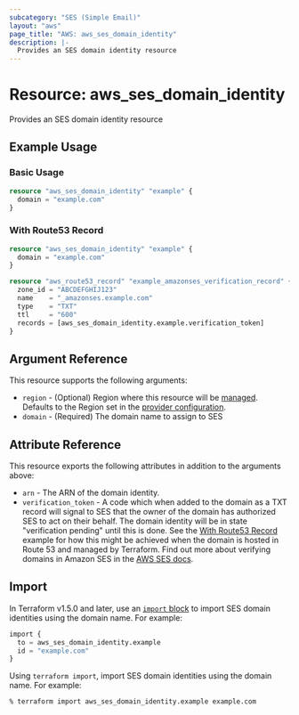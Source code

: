 ```yaml
---
subcategory: "SES (Simple Email)"
layout: "aws"
page_title: "AWS: aws_ses_domain_identity"
description: |-
  Provides an SES domain identity resource
---
```


# Resource: aws_ses_domain_identity

Provides an SES domain identity resource

## Example Usage

### Basic Usage

```terraform
resource "aws_ses_domain_identity" "example" {
  domain = "example.com"
}
```

### With Route53 Record

```terraform
resource "aws_ses_domain_identity" "example" {
  domain = "example.com"
}

resource "aws_route53_record" "example_amazonses_verification_record" {
  zone_id = "ABCDEFGHIJ123"
  name    = "_amazonses.example.com"
  type    = "TXT"
  ttl     = "600"
  records = [aws_ses_domain_identity.example.verification_token]
}
```

## Argument Reference

This resource supports the following arguments:

* `region` - (Optional) Region where this resource will be [managed](https://docs.aws.amazon.com/general/latest/gr/rande.html#regional-endpoints). Defaults to the Region set in the [provider configuration](https://registry.terraform.io/providers/hashicorp/aws/latest/docs#aws-configuration-reference).
* `domain` - (Required) The domain name to assign to SES

## Attribute Reference

This resource exports the following attributes in addition to the arguments above:

* `arn` - The ARN of the domain identity.
* `verification_token` - A code which when added to the domain as a TXT record will signal to SES that the owner of the domain has authorized SES to act on their behalf. The domain identity will be in state "verification pending" until this is done. See the [With Route53 Record](#with-route53-record) example for how this might be achieved when the domain is hosted in Route 53 and managed by Terraform.  Find out more about verifying domains in Amazon SES in the [AWS SES docs](http://docs.aws.amazon.com/ses/latest/DeveloperGuide/verify-domains.html).

## Import

In Terraform v1.5.0 and later, use an [`import` block](https://developer.hashicorp.com/terraform/language/import) to import SES domain identities using the domain name. For example:

```terraform
import {
  to = aws_ses_domain_identity.example
  id = "example.com"
}
```

Using `terraform import`, import SES domain identities using the domain name. For example:

```console
% terraform import aws_ses_domain_identity.example example.com
```
